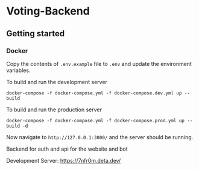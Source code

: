 # Voting-Backend

## Getting started

### Docker

Copy the contents of `.env.example` file to `.env` and update the environment variables.

To build and run the development server

```shell
docker-compose -f docker-compose.yml -f docker-compose.dev.yml up --build
```

To build and run the production server

```shell
docker-compose -f docker-compose.yml -f docker-compose.prod.yml up --build -d
```

Now navigate to `http://127.0.0.1:3000/` and the server should be running.

Backend for auth and api for the website and bot

Development Server: https://7nfr0m.deta.dev/
